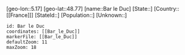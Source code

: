 ﻿---
location: [48.77,5.17]
mapzoom: [7,12] 
mapmarker: city 
type: City
tags:
- geo/City


SpocWebEntityId: 29014
isDeleted: false
confidential: public

---
[geo-lon::5.17]
[geo-lat::48.77]
[name::Bar le Duc]
[State::]
[Country::[[France]]]
[StateId::]
[Population::]
[Unknown::]


```leaflet
id: Bar le Duc
coordinates: [[Bar_le_Duc]]
markerFile: [[Bar_le_Duc]]
defaultZoom: 11 
maxZoom: 18
```
